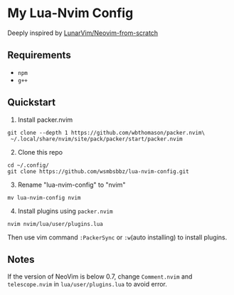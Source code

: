 # My Lua-Nvim Config

Deeply inspired by [LunarVim/Neovim-from-scratch](https://github.com/LunarVim/Neovim-from-scratch)

## Requirements

- `npm`
- `g++`

## Quickstart

1. Install packer.nvim

```shell
git clone --depth 1 https://github.com/wbthomason/packer.nvim\
 ~/.local/share/nvim/site/pack/packer/start/packer.nvim
```

2. Clone this repo

```shell
cd ~/.config/
git clone https://github.com/wsmbsbbz/lua-nvim-config.git
```

3. Rename "lua-nvim-config" to "nvim"

```shell
mv lua-nvim-config nvim
```

4. Install plugins using `packer.nvim`

```shell
nvim nvim/lua/user/plugins.lua
```

Then use vim command `:PackerSync` or `:w`(auto installing) to install plugins.

## Notes

If the version of NeoVim is below 0.7, change `Comment.nvim` and `telescope.nvim` in `lua/user/plugins.lua` to avoid error.
